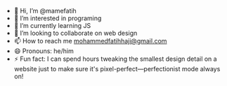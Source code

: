 - 👋 Hi, I’m @mamefatih
- 👀 I’m interested in programing
- 🌱 I’m currently learning JS
- 💞️ I’m looking to collaborate on web design
- 📫 How to reach me mohammedfatihhaji@gmail.com
- 😄 Pronouns: he/him
- ⚡ Fun fact: I can spend hours tweaking the smallest design detail on a website just to make sure it's pixel-perfect—perfectionist mode always on! 
